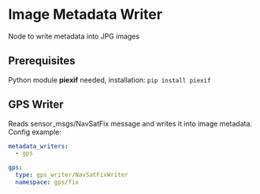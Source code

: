 # Image Metadata Writer
Node to write metadata into JPG images

## Prerequisites
Python module **piexif** needed, installation: `pip install piexif`

## GPS Writer

Reads sensor_msgs/NavSatFix message and writes it into image metadata. Config example:

```yaml
metadata_writers:
  - gps

gps:
  type: gps_writer/NavSatFixWriter
  namespace: gps/fix
```